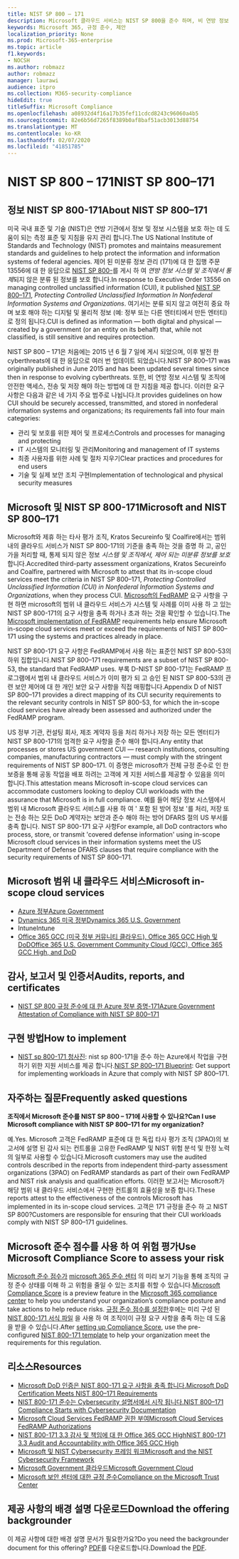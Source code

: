 ```yaml
---
title: NIST SP 800 – 171
description: Microsoft 클라우드 서비스는 NIST SP 800을 준수 하며, 비 연방 정보 시스템에서 통제 되지 않은 171 (미분류 정보)를 보호 하기 위한 지침입니다.
keywords: Microsoft 365, 규정 준수, 제안
localization_priority: None
ms.prod: Microsoft-365-enterprise
ms.topic: article
f1.keywords:
- NOCSH
ms.author: robmazz
author: robmazz
manager: laurawi
audience: itpro
ms.collection: M365-security-compliance
hideEdit: true
titleSuffix: Microsoft Compliance
ms.openlocfilehash: a08932d4f16a17b35fef11cdcd8243c96060a4b5
ms.sourcegitcommit: 82e6b56d7265f8389b0af8baf51acb3013d88754
ms.translationtype: MT
ms.contentlocale: ko-KR
ms.lasthandoff: 02/07/2020
ms.locfileid: "41851785"
---
```

# <a name="nist-sp-800171"></a><span data-ttu-id="98379-104">NIST SP 800 – 171</span><span class="sxs-lookup"><span data-stu-id="98379-104">NIST SP 800–171</span></span>

## <a name="about-nist-sp-800171"></a><span data-ttu-id="98379-105">정보 NIST SP 800-171</span><span class="sxs-lookup"><span data-stu-id="98379-105">About NIST SP 800–171</span></span>

<span data-ttu-id="98379-106">미국 국내 표준 및 기술 (NIST)은 연방 기관에서 정보 및 정보 시스템을 보호 하는 데 도움이 되는 측정 표준 및 지침을 유지 관리 합니다.</span><span class="sxs-lookup"><span data-stu-id="98379-106">The US National Institute of Standards and Technology (NIST) promotes and maintains measurement standards and guidelines to help protect the information and information systems of federal agencies.</span></span> <span data-ttu-id="98379-107">제어 된 미분류 정보 관리 (171)에 대 한 집행 주문 13556에 대 한 응답으로 [NIST SP 800-](https://csrc.nist.gov/publications/detail/sp/800-171/rev-1/final)를 게시 하 여 *연방 정보 시스템 및 조직에서 통제*되지 않은 분류 된 정보를 보호 합니다.</span><span class="sxs-lookup"><span data-stu-id="98379-107">In response to Executive Order 13556 on managing controlled unclassified information (CUI), it published [NIST SP 800–171](https://csrc.nist.gov/publications/detail/sp/800-171/rev-1/final), *Protecting Controlled Unclassified Information In Nonfederal Information Systems and Organizations*.</span></span> <span data-ttu-id="98379-108">여기서는 분류 되지 않고 여전히 중요 하며 보호 해야 하는 디지털 및 물리적 정보 (예: 정부 또는 다른 엔터티에서 만든 엔터티)로 정의 됩니다.</span><span class="sxs-lookup"><span data-stu-id="98379-108">CUI is defined as information — both digital and physical — created by a government (or an entity on its behalf) that, while not classified, is still sensitive and requires protection.</span></span>

<span data-ttu-id="98379-109">NIST SP 800 – 171은 처음에는 2015 년 6 월 7 일에 게시 되었으며, 이후 발전 한 cyberthreats에 대 한 응답으로 여러 번 업데이트 되었습니다.</span><span class="sxs-lookup"><span data-stu-id="98379-109">NIST SP 800–171 was originally published in June 2015 and has been updated several times since then in response to evolving cyberthreats.</span></span> <span data-ttu-id="98379-110">또한, 비 연방 정보 시스템 및 조직에 안전한 액세스, 전송 및 저장 해야 하는 방법에 대 한 지침을 제공 합니다. 이러한 요구 사항은 다음과 같은 네 가지 주요 범주로 나뉩니다.</span><span class="sxs-lookup"><span data-stu-id="98379-110">It provides guidelines on how CUI should be securely accessed, transmitted, and stored in nonfederal information systems and organizations; its requirements fall into four main categories:</span></span>

- <span data-ttu-id="98379-111">관리 및 보호를 위한 제어 및 프로세스</span><span class="sxs-lookup"><span data-stu-id="98379-111">Controls and processes for managing and protecting</span></span>
- <span data-ttu-id="98379-112">IT 시스템의 모니터링 및 관리</span><span class="sxs-lookup"><span data-stu-id="98379-112">Monitoring and management of IT systems</span></span>
- <span data-ttu-id="98379-113">최종 사용자를 위한 사례 및 절차 지우기</span><span class="sxs-lookup"><span data-stu-id="98379-113">Clear practices and procedures for end users</span></span>
- <span data-ttu-id="98379-114">기술 및 실제 보안 조치 구현</span><span class="sxs-lookup"><span data-stu-id="98379-114">Implementation of technological and physical security measures</span></span>

## <a name="microsoft-and-nist-sp-800171"></a><span data-ttu-id="98379-115">Microsoft 및 NIST SP 800-171</span><span class="sxs-lookup"><span data-stu-id="98379-115">Microsoft and NIST SP 800–171</span></span>

<span data-ttu-id="98379-116">Microsoft와 제휴 하는 타사 평가 조직, Kratos Secureinfo 및 Coalfire에서는 범위 내의 클라우드 서비스가 NIST SP 800-171의 기준을 충족 하는 것을 증명 하 고, 공인가을 처리할 때, 통제 되지 않은 정보 *시스템 및 조직에서, 제어 되는 미분류 정보를 보호*합니다.</span><span class="sxs-lookup"><span data-stu-id="98379-116">Accredited third-party assessment organizations, Kratos Secureinfo and Coalfire, partnered with Microsoft to attest that its in-scope cloud services meet the criteria in NIST SP 800–171, *Protecting Controlled Unclassified Information (CUI) in Nonfederal Information Systems and Organizations*, when they process CUI.</span></span> <span data-ttu-id="98379-117">[Microsoft의 FedRAMP](offering-fedramp.md) 요구 사항을 구현 하면 microsoft의 범위 내 클라우드 서비스가 시스템 및 사례를 이미 사용 하 고 있는 NIST SP 800-171의 요구 사항을 충족 하거나 초과 하는 것을 확인할 수 있습니다.</span><span class="sxs-lookup"><span data-stu-id="98379-117">The [Microsoft implementation of FedRAMP](offering-fedramp.md) requirements help ensure Microsoft in-scope cloud services meet or exceed the requirements of NIST SP 800–171 using the systems and practices already in place.</span></span>

<span data-ttu-id="98379-118">NIST SP 800-171 요구 사항은 FedRAMP에서 사용 하는 표준인 NIST SP 800-53의 하위 집합입니다.</span><span class="sxs-lookup"><span data-stu-id="98379-118">NIST SP 800–171 requirements are a subset of NIST SP 800-53, the standard that FedRAMP uses.</span></span> <span data-ttu-id="98379-119">부록 D-NIST SP 800-171는 FedRAMP 프로그램에서 범위 내 클라우드 서비스가 이미 평가 되 고 승인 된 NIST SP 800-53의 관련 보안 제어에 대 한 개인 보안 요구 사항을 직접 매핑합니다.</span><span class="sxs-lookup"><span data-stu-id="98379-119">Appendix D of NIST SP 800–171 provides a direct mapping of its CUI security requirements to the relevant security controls in NIST SP 800-53, for which the in-scope cloud services have already been assessed and authorized under the FedRAMP program.</span></span>

<span data-ttu-id="98379-120">US 정부 기관, 컨설팅 회사, 제조 계약자 등을 처리 하거나 저장 하는 모든 엔터티가 NIST SP 800-171의 엄격한 요구 사항을 준수 해야 합니다.</span><span class="sxs-lookup"><span data-stu-id="98379-120">Any entity that processes or stores US government CUI — research institutions, consulting companies, manufacturing contractors — must comply with the stringent requirements of NIST SP 800–171.</span></span> <span data-ttu-id="98379-121">이 증명은 microsoft가 전체 규정 준수로 인 한 보증을 통해 공동 작업을 배포 하려는 고객에 게 지원 서비스를 제공할 수 있음을 의미 합니다.</span><span class="sxs-lookup"><span data-stu-id="98379-121">This attestation means Microsoft in-scope cloud services can accommodate customers looking to deploy CUI workloads with the assurance that Microsoft is in full compliance.</span></span> <span data-ttu-id="98379-122">예를 들어 해당 정보 시스템에서 범위 내 Microsoft 클라우드 서비스를 사용 하 여 ' 포함 된 방어 정보 '를 처리, 저장 또는 전송 하는 모든 DoD 계약자는 보안과 준수 해야 하는 방어 DFARS 절의 US 부서를 충족 합니다. NIST SP 800-171 요구 사항</span><span class="sxs-lookup"><span data-stu-id="98379-122">For example, all DoD contractors who process, store, or transmit 'covered defense information' using in-scope Microsoft cloud services in their information systems meet the US Department of Defense DFARS clauses that require compliance with the security requirements of NIST SP 800–171.</span></span>

## <a name="microsoft-in-scope-cloud-services"></a><span data-ttu-id="98379-123">Microsoft 범위 내 클라우드 서비스</span><span class="sxs-lookup"><span data-stu-id="98379-123">Microsoft in-scope cloud services</span></span>

- [<span data-ttu-id="98379-124">Azure 정부</span><span class="sxs-lookup"><span data-stu-id="98379-124">Azure Government</span></span>](https://aka.ms/AzureCompliance)
- [<span data-ttu-id="98379-125">Dynamics 365 미국 정부</span><span class="sxs-lookup"><span data-stu-id="98379-125">Dynamics 365 U.S. Government</span></span>](https://aka.ms/d365-compliance-list)
- <span data-ttu-id="98379-126">Intune</span><span class="sxs-lookup"><span data-stu-id="98379-126">Intune</span></span>
- [<span data-ttu-id="98379-127">Office 365 GCC (미국 정부 커뮤니티 클라우드), Office 365 GCC High 및 DoD</span><span class="sxs-lookup"><span data-stu-id="98379-127">Office 365 U.S. Government Community Cloud (GCC), Office 365 GCC High, and DoD</span></span>](https://aka.ms/o365-compliance-framework)

## <a name="audits-reports-and-certificates"></a><span data-ttu-id="98379-128">감사, 보고서 및 인증서</span><span class="sxs-lookup"><span data-stu-id="98379-128">Audits, reports, and certificates</span></span>

- [<span data-ttu-id="98379-129">NIST SP 800 규정 준수에 대 한 Azure 정부 증명-171</span><span class="sxs-lookup"><span data-stu-id="98379-129">Azure Government Attestation of Compliance with NIST SP 800–171</span></span>](https://aka.ms/Azure-NIST-800-171)

## <a name="how-to-implement"></a><span data-ttu-id="98379-130">구현 방법</span><span class="sxs-lookup"><span data-stu-id="98379-130">How to implement</span></span>

- <span data-ttu-id="98379-131">[NIST sp 800-171 청사진](https://aka.ms/NIST-800-171-Blueprint): nist sp 800-171을 준수 하는 Azure에서 작업을 구현 하기 위한 지원 서비스를 제공 합니다.</span><span class="sxs-lookup"><span data-stu-id="98379-131">[NIST SP 800–171 Blueprint](https://aka.ms/NIST-800-171-Blueprint): Get support for implementing workloads in Azure that comply with NIST SP 800–171.</span></span>

## <a name="frequently-asked-questions"></a><span data-ttu-id="98379-132">자주하는 질문</span><span class="sxs-lookup"><span data-stu-id="98379-132">Frequently asked questions</span></span>

<span data-ttu-id="98379-133">**조직에서 Microsoft 준수를 NIST SP 800 – 171에 사용할 수 있나요?**</span><span class="sxs-lookup"><span data-stu-id="98379-133">**Can I use Microsoft compliance with NIST SP 800–171 for my organization?**</span></span>

<span data-ttu-id="98379-134">예.</span><span class="sxs-lookup"><span data-stu-id="98379-134">Yes.</span></span> <span data-ttu-id="98379-135">Microsoft 고객은 FedRAMP 표준에 대 한 독립 타사 평가 조직 (3PAO)의 보고서에 설명 된 감사 되는 컨트롤을 고유한 FedRAMP 및 NIST 위험 분석 및 한정 노력의 일부로 사용할 수 있습니다.</span><span class="sxs-lookup"><span data-stu-id="98379-135">Microsoft customers may use the audited controls described in the reports from independent third-party assessment organizations (3PAO) on FedRAMP standards as part of their own FedRAMP and NIST risk analysis and qualification efforts.</span></span> <span data-ttu-id="98379-136">이러한 보고서는 Microsoft가 해당 범위 내 클라우드 서비스에서 구현한 컨트롤의 효율성을 보증 합니다.</span><span class="sxs-lookup"><span data-stu-id="98379-136">These reports attest to the effectiveness of the controls Microsoft has implemented in its in-scope cloud services.</span></span> <span data-ttu-id="98379-137">고객은 171 규정을 준수 하 고 NIST SP 800?</span><span class="sxs-lookup"><span data-stu-id="98379-137">Customers are responsible for ensuring that their CUI workloads comply with NIST SP 800–171 guidelines.</span></span>

## <a name="use-microsoft-compliance-score-to-assess-your-risk"></a><span data-ttu-id="98379-138">Microsoft 준수 점수를 사용 하 여 위험 평가</span><span class="sxs-lookup"><span data-stu-id="98379-138">Use Microsoft Compliance Score to assess your risk</span></span>

<span data-ttu-id="98379-139">[Microsoft 준수 점수가](compliance-score.md) [microsoft 365 준수 센터](microsoft-365-compliance-center.md) 의 미리 보기 기능을 통해 조직의 규정 준수 상태를 이해 하 고 위험을 줄일 수 있는 조치를 취할 수 있습니다.</span><span class="sxs-lookup"><span data-stu-id="98379-139">[Microsoft Compliance Score](compliance-score.md) is a preview feature in the [Microsoft 365 compliance center](microsoft-365-compliance-center.md) to help you understand your organization’s compliance posture and take actions to help reduce risks.</span></span> <span data-ttu-id="98379-140">[규정 준수 점수를 설정한](compliance-score-setup.md)후에는 미리 구성 된 [NIST 800-171 서식 파일](https://go.microsoft.com/fwlink/?linkid=2117526) 을 사용 하 여 조직이이 규정 요구 사항을 충족 하는 데 도움을 받을 수 있습니다.</span><span class="sxs-lookup"><span data-stu-id="98379-140">After [setting up Compliance Score](compliance-score-setup.md), use the pre-configured [NIST 800-171 template](https://go.microsoft.com/fwlink/?linkid=2117526) to help your organization meet the requirements for this regulation.</span></span>

## <a name="resources"></a><span data-ttu-id="98379-141">리소스</span><span class="sxs-lookup"><span data-stu-id="98379-141">Resources</span></span>

- [<span data-ttu-id="98379-142">Microsoft DoD 인증은 NIST 800-171 요구 사항을 충족 합니다.</span><span class="sxs-lookup"><span data-stu-id="98379-142">Microsoft DoD Certification Meets NIST 800–171 Requirements</span></span>](offering-DoD-DISA-L2-L4-L5.md)
- [<span data-ttu-id="98379-143">NIST 800-171 준수는 Cybersecurity 설명서에서 시작 됩니다.</span><span class="sxs-lookup"><span data-stu-id="98379-143">NIST 800–171 Compliance Starts with Cybersecurity Documentation</span></span>](https://www.nist800171.com/)
- [<span data-ttu-id="98379-144">Microsoft Cloud Services FedRAMP 권한 부여</span><span class="sxs-lookup"><span data-stu-id="98379-144">Microsoft Cloud Services FedRAMP Authorizations</span></span>](https://marketplace.fedramp.gov/index.html?status=Compliant&sort=productName#/products)
- [<span data-ttu-id="98379-145">NIST 800-171 3.3 감사 및 책임에 대 한 Office 365 GCC High</span><span class="sxs-lookup"><span data-stu-id="98379-145">NIST 800-171 3.3 Audit and Accountability with Office 365 GCC High</span></span>](https://info.summit7systems.com/blog/nist-3.3-audit-and-accountability-with-office-365)
- [<span data-ttu-id="98379-146">Microsoft 및 NIST Cybersecurity 프레임 워크</span><span class="sxs-lookup"><span data-stu-id="98379-146">Microsoft and the NIST Cybersecurity Framework</span></span>](offering-nist-csf.md)
- [<span data-ttu-id="98379-147">Microsoft Government 클라우드</span><span class="sxs-lookup"><span data-stu-id="98379-147">Microsoft Government Cloud</span></span>](https://www.microsoft.com/enterprise/government)
- [<span data-ttu-id="98379-148">Microsoft 보안 센터에 대한 규정 준수</span><span class="sxs-lookup"><span data-stu-id="98379-148">Compliance on the Microsoft Trust Center</span></span>](https://www.microsoft.com/trust-center/compliance/compliance-overview)

## <a name="download-the-offering-backgrounder"></a><span data-ttu-id="98379-149">제공 사항의 배경 설명 다운로드</span><span class="sxs-lookup"><span data-stu-id="98379-149">Download the offering backgrounder</span></span>

<span data-ttu-id="98379-150">이 제공 사항에 대한 배경 설명 문서가 필요한가요?</span><span class="sxs-lookup"><span data-stu-id="98379-150">Do you need the backgrounder document for this offering?</span></span> <span data-ttu-id="98379-151">[PDF](https://download.microsoft.com/download/9/8/F/98F1D966-FB62-4B58-B6F0-8F3DCCAC484A/NIST_SP-800-171-Compliance.pdf )를 다운로드합니다.</span><span class="sxs-lookup"><span data-stu-id="98379-151">Download the [PDF](https://download.microsoft.com/download/9/8/F/98F1D966-FB62-4B58-B6F0-8F3DCCAC484A/NIST_SP-800-171-Compliance.pdf ).</span></span>
